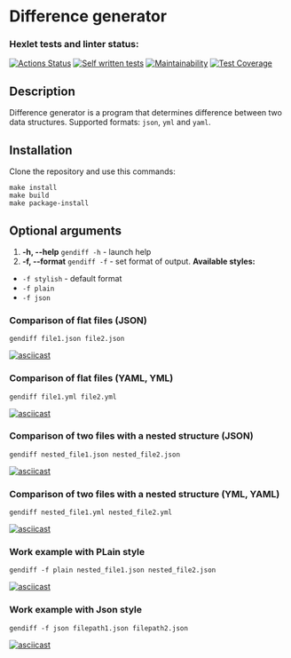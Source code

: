 # Difference generator


### Hexlet tests and linter status:
[![Actions Status](https://github.com/Cherund/python-project-50/actions/workflows/hexlet-check.yml/badge.svg)](https://github.com/Cherund/python-project-50/actions)
[![Self written tests](https://github.com/Cherund/python-project-50/actions/workflows/diff-check.yml/badge.svg)](https://github.com/Cherund/python-project-50/actions/workflows/diff-check.yml)
[![Maintainability](https://api.codeclimate.com/v1/badges/5e796ed120db98e38c50/maintainability)](https://codeclimate.com/github/Cherund/python-project-50/maintainability)
[![Test Coverage](https://api.codeclimate.com/v1/badges/5e796ed120db98e38c50/test_coverage)](https://codeclimate.com/github/Cherund/python-project-50/test_coverage)

## Description


Difference generator is a program that determines difference between two data structures.
Supported formats:  ```json```, ```yml``` and ```yaml```.


## Installation


Clone the repository and use this commands:

```
make install
make build
make package-install
```


## Optional arguments

1. **-h, --help**  `gendiff -h` - launch help
2. **-f, --format** `gendiff -f` - set format of output. **Available styles:**
* `-f stylish` - default format
* `-f plain`
* `-f json`


### Comparison of flat files (JSON)

`gendiff file1.json file2.json`

[![asciicast](https://asciinema.org/a/631993.svg)](https://asciinema.org/a/631993)

### Comparison of flat files (YAML, YML)

`gendiff file1.yml file2.yml`

[![asciicast](https://asciinema.org/a/631994.svg)](https://asciinema.org/a/631994)

### Comparison of two files with a nested structure (JSON)

`gendiff nested_file1.json nested_file2.json`

[![asciicast](https://asciinema.org/a/631995.svg)](https://asciinema.org/a/631995)

### Comparison of two files with a nested structure (YML, YAML)

`gendiff nested_file1.yml nested_file2.yml`

[![asciicast](https://asciinema.org/a/631997.svg)](https://asciinema.org/a/631997)

### Work example with PLain style

`gendiff -f plain nested_file1.json nested_file2.json`

[![asciicast](https://asciinema.org/a/631998.svg)](https://asciinema.org/a/631998)

### Work example with Json style

`gendiff -f json filepath1.json filepath2.json`

[![asciicast](https://asciinema.org/a/631999.svg)](https://asciinema.org/a/631999)

